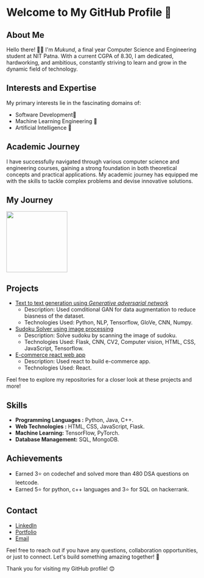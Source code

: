 # Welcome to My GitHub Profile 👋


## About Me
Hello there! 👨‍💻 I'm *Mukund*, a final year Computer Science and Engineering student at NIT Patna. With a current CGPA of 8.30, I am dedicated, hardworking, and ambitious, constantly striving to learn and grow in the dynamic field of technology.


## Interests and Expertise
My primary interests lie in the fascinating domains of:

* Software Development🚀
* Machine Learning Engineering 🤖
* Artificial Intelligence 🧠


## Academic Journey
I have successfully navigated through various computer science and engineering courses, gaining a strong foundation in both theoretical concepts and practical applications. My academic journey has equipped me with the skills to tackle complex problems and devise innovative solutions.

## My Journey
<!-- <img height="160em" src="https://github-readme-stats.vercel.app/api?username=neeraj2212&show_icons=true&include_all_commits=true&count_private=true&custom_title=GitHub+Stats&theme=dark"> --->
<img height="160em" src="https://github-readme-stats.vercel.app/api/top-langs/?username=mukund0502&layout=compact&theme=dark">


## Projects
* [Text to text generation using *Generative adversarial network*](https://github.com/mukund0502/text2text_GAN)
    * Description: Used comditional GAN for data augmentation to reduce biasness of the dataset.
    * Technologies Used: Python, NLP, Tensorflow, GloVe, CNN, Numpy.
* [Sudoku Solver using image  processing](https://github.com/mukund0502/SudokuSolver)
    * Description: Solve sudoku by scanning the image of sudoku.
    * Technologies Used: Flask, CNN, CV2, Computer vision, HTML, CSS, JavaScript, Tensorflow.
* [E-commerce react web app](https://github.com/mukund0502/E-commerce) 
    * Description: Used react to build e-commerce app.
    * Technologies Used: React.

Feel free to explore my repositories for a closer look at these projects and more!


## Skills
* **Programming Languages :** Python, Java, C++.
* **Web Technologies :** HTML, CSS, JavaScript, Flask.
* **Machine Learning:** TensorFlow, PyTorch.
* **Database Management:** SQL, MongoDB.


## Achievements
* Earned 3⭐ on codechef and solved more than 480 DSA questions on leetcode.
* Earned 5⭐ for python, c++ languages and 3⭐ for SQL on hackerrank.


## Contact
* [LinkedIn](https://www.linkedin.com/in/mknd1/)
* [Portfolio](https://mukund0502.github.io/portfolio/)
* [Email](mukundwh8@gmail.com) <br>



Feel free to reach out if you have any questions, collaboration opportunities, or just to connect. Let's build something amazing together! 🚀



Thank you for visiting my GitHub profile! 😊
<!--
**mukund0502/mukund0502** is a ✨ _special_ ✨ repository because its `README.md` (this file) appears on your GitHub profile.

Here are some ideas to get you started:

- 🔭 I’m currently working on ...
- 🌱 I’m currently learning ...
- 👯 I’m looking to collaborate on ...
- 🤔 I’m looking for help with ...
- 💬 Ask me about ...
- 📫 How to reach me: ...
- 😄 Pronouns: ...
- ⚡ Fun fact: ...
-->
